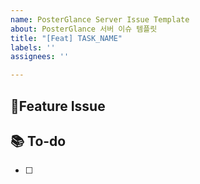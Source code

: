 ```yaml
---
name: PosterGlance Server Issue Template
about: PosterGlance 서버 이슈 템플릿
title: "[Feat] TASK_NAME"
labels: ''
assignees: ''

---
```


## 📌Feature Issue

## 📚 To-do
- [ ]
